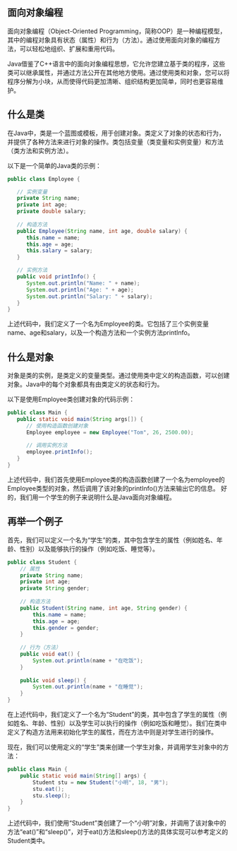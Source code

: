 ## 面向对象编程

面向对象编程（Object-Oriented Programming，简称OOP）是一种编程模型，其中的编程对象具有状态（属性）和行为（方法）。通过使用面向对象的编程方法，可以轻松地组织、扩展和重用代码。

Java借鉴了C++语言中的面向对象编程思想，它允许您建立基于类的程序，这些类可以继承属性，并通过方法公开在其他地方使用。通过使用类和对象，您可以将程序分解为小块，从而使得代码更加清晰、组织结构更加简单，同时也更容易维护。

## 什么是类

在Java中，类是一个蓝图或模板，用于创建对象。类定义了对象的状态和行为，并提供了各种方法来进行对象的操作。类包括变量（类变量和实例变量）和方法（类方法和实例方法）。

以下是一个简单的Java类的示例：

```java
public class Employee {

   // 实例变量
   private String name;
   private int age;
   private double salary;
   
   // 构造方法
   public Employee(String name, int age, double salary) {
      this.name = name;
      this.age = age;
      this.salary = salary;
   }

   // 实例方法
   public void printInfo() {
      System.out.println("Name: " + name);
      System.out.println("Age: " + age);
      System.out.println("Salary: " + salary);
   }
}
```

上述代码中，我们定义了一个名为Employee的类。它包括了三个实例变量name、age和salary，以及一个构造方法和一个实例方法printInfo。

## 什么是对象

对象是类的实例，是类定义的变量类型。通过使用类中定义的构造函数，可以创建对象。Java中的每个对象都具有由类定义的状态和行为。

以下是使用Employee类创建对象的代码示例：

```java
public class Main {
   public static void main(String args[]) {
      // 使用构造函数创建对象
      Employee employee = new Employee("Tom", 26, 2500.00);
      
      // 调用实例方法
      employee.printInfo();
   }
}
```

上述代码中，我们首先使用Employee类的构造函数创建了一个名为employee的Employee类型的对象，然后调用了该对象的printInfo()方法来输出它的信息。
好的，我们用一个学生的例子来说明什么是Java面向对象编程。

## 再举一个例子
首先，我们可以定义一个名为“学生”的类，其中包含学生的属性（例如姓名、年龄、性别）以及能够执行的操作（例如吃饭、睡觉等）。

```java
public class Student {
    // 属性
    private String name;
    private int age;
    private String gender;
    
    // 构造方法
    public Student(String name, int age, String gender) {
        this.name = name;
        this.age = age;
        this.gender = gender;
    }
    
    // 行为（方法）
    public void eat() {
        System.out.println(name + "在吃饭");
    }
    
    public void sleep() {
        System.out.println(name + "在睡觉");
    }
}
```

在上述代码中，我们定义了一个名为“Student”的类，其中包含了学生的属性（例如姓名、年龄、性别）以及学生可以执行的操作（例如吃饭和睡觉）。我们在类中定义了构造方法用来初始化学生的属性，而在方法中则是对学生进行的操作。

现在，我们可以使用定义的“学生”类来创建一个学生对象，并调用学生对象中的方法：

```java
public class Main {
    public static void main(String[] args) {
        Student stu = new Student("小明", 18, "男");
        stu.eat();
        stu.sleep();
    } 
}
```

上述代码中，我们使用“Student”类创建了一个“小明”对象，并调用了该对象中的方法“eat()”和“sleep()”，对于eat()方法和sleep()方法的具体实现可以参考定义的Student类中。